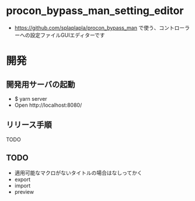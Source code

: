 # procon_bypass_man_setting_editor
* https://github.com/splaplapla/procon_bypass_man で使う、コントローラーへの設定ファイルGUIエディターです

# 開発
## 開発用サーバの起動
* $ yarn server
* Open http://localhost:8080/

## リリース手順
TODO

## TODO
* 適用可能なマクロがないタイトルの場合はなしってかく
* export
* import
* preview
